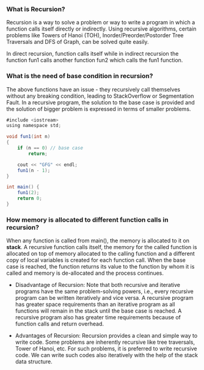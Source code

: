 ### What is Recursion?
Recursion is a way to solve a problem or way to write a program in which a function calls itself directly or indirectly. Using recursive algorithms, certain problems like Towers of Hanoi (TOH), Inorder/Preorder/Postorder Tree Traversals and DFS of Graph, can be solved quite easily.

In direct recursion, function calls itself while in indirect recursion the function fun1 calls another function fun2 which calls the fun1 function.

### What is the need of base condition in recursion?
The above functions have an issue - they recursively call themselves without any breaking condition, leading to StackOverflow or Segmentation Fault. In a recursive program, the solution to the base case is provided and the solution of bigger problem is expressed in terms of smaller problems.

```java
#include <iostream>
using namespace std;

void fun1(int n)
{
    if (n == 0) // base case
        return;

    cout << "GFG" << endl; 
    fun1(n - 1);
}

int main() {
	fun1(2);
	return 0;
}
```

### How memory is allocated to different function calls in recursion?

When any function is called from main(), the memory is allocated to it on **stack**. A recursive function calls itself, the memory for the called function is allocated on top of memory allocated to the calling function and a different copy of local variables is created for each function call. When the base case is reached, the function returns its value to the function by whom it is called and memory is de-allocated and the process continues.

- Disadvantage of Recursion: Note that both recursive and iterative programs have the same problem-solving powers, i.e., every recursive program can be written iteratively and vice versa. A recursive program has greater space requirements than an iterative program as all functions will remain in the stack until the base case is reached. A recursive program also has greater time requirements because of function calls and return overhead. 

- Advantages of Recursion: Recursion provides a clean and simple way to write code. Some problems are inherently recursive like tree traversals, Tower of Hanoi, etc. For such problems, it is preferred to write recursive code. We can write such codes also iteratively with the help of the stack data structure.